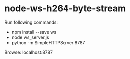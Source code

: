 # node-ws-h264-byte-stream

Run following commands:

* npm install --save ws
* node ws_server.js
* python -m SimpleHTTPServer 8787

Browse: localhost:8787
